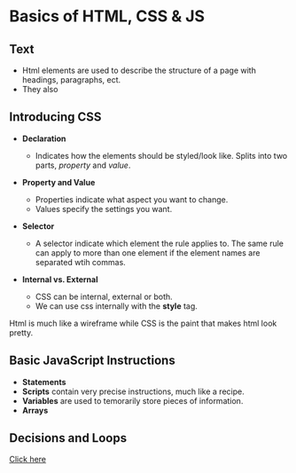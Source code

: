 # Basics of HTML, CSS & JS

## Text
- Html elements are used to describe the structure of a page with headings, paragraphs, ect.
- They also 

## Introducing CSS 

- **Declaration**
    - Indicates how the elements  should be styled/look like. Splits into two parts, *property* and *value*.

- **Property and Value**
    - Properties indicate what aspect you want to change.
    - Values specify the settings you want.

- **Selector**
   - A selector indicate which element the rule applies to. The same rule can apply to more than one element if the element names are separated wtih commas.

- **Internal vs. External**
  - CSS can be internal, external or both.
  - We can use css internally with the **style** tag.

Html is much like a wireframe while CSS is the paint that makes html look pretty.

## Basic JavaScript Instructions

- **Statements** 
- **Scripts** contain very precise instructions, much like a recipe.
- **Variables** are used to temorarily store pieces of information.
- **Arrays**

## Decisions and Loops

[Click here](README.md)